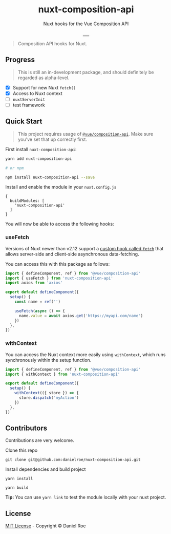 <h1 align="center">nuxt-composition-api</h1>
<p align="center">Nuxt hooks for the Vue Composition API</p>

<p align="center">
<a href="https://npmjs.com/package/nuxt-composition-api">
    <img alt="" src="https://img.shields.io/npm/v/nuxt-composition-api/latest.svg?style=flat-square">
</a>
<a href="https://bundlephobia.com/result?p=nuxt-composition-api">
    <img alt="" src="https://img.shields.io/bundlephobia/minzip/nuxt-composition-api?style=flat-square">
</a>
<a href="https://npmjs.com/package/nuxt-composition-api">
    <img alt="" src="https://img.shields.io/npm/dt/nuxt-composition-api.svg?style=flat-square">
</a>
<a href="https://lgtm.com/projects/g/danielroe/nuxt-composition-api">
    <img alt="" src="https://img.shields.io/lgtm/alerts/github/danielroe/nuxt-composition-api?style=flat-square">
</a>
<a href="https://lgtm.com/projects/g/danielroe/nuxt-composition-api">
    <img alt="" src="https://img.shields.io/lgtm/grade/javascript/github/danielroe/nuxt-composition-api?style=flat-square">
</a>
<a href="https://david-dm.org/danielroe/nuxt-composition-api">
    <img alt="" src="https://img.shields.io/david/danielroe/nuxt-composition-api.svg?style=flat-square">
</a>
</p>

> Composition API hooks for Nuxt.

## Progress

> This is still an in-development package, and should definitely be regarded as alpha-level.

- [x] Support for new Nuxt `fetch()`
- [x] Access to Nuxt context
- [ ] `nuxtServerInit`
- [ ] test framework

## Quick Start

> This project requires usage of [`@vue/composition-api`](https://github.com/vuejs/composition-api). Make sure you've set that up correctly first.

First install `nuxt-composition-api`:

```bash
yarn add nuxt-composition-api

# or npm

npm install nuxt-composition-api --save
```

Install and enable the module in your `nuxt.config.js`

```
{
  buildModules: [
    'nuxt-composition-api'
  ]
}
```


You will now be able to access the following hooks:

### useFetch

Versions of Nuxt newer than v2.12 support a [custom hook called `fetch`](https://nuxtjs.org/api/pages-fetch/) that allows server-side and client-side asynchronous data-fetching.

You can access this with this package as follows:

```ts
import { defineComponent, ref } from '@vue/composition-api'
import { useFetch } from 'nuxt-composition-api'
import axios from 'axios'

export default defineComponent({
  setup() {
    const name = ref('')

    useFetch(async () => {
      name.value = await axios.get('https://myapi.com/name')
    })
  },
})
```

### withContext

You can access the Nuxt context more easily using `withContext`, which runs synchronously within the setup function.

```ts
import { defineComponent, ref } from '@vue/composition-api'
import { withContext } from 'nuxt-composition-api'

export default defineComponent({
  setup() {
    withContext(({ store }) => {
      store.dispatch('myAction')
    })
  },
})
```

## Contributors

Contributions are very welcome.


Clone this repo 
```
git clone git@github.com:danielroe/nuxt-composition-api.git
```

Install dependencies and build project
```
yarn install

yarn build
```

**Tip:** You can use `yarn link` to test the module locally with your nuxt project.

## License

[MIT License](./LICENSE) - Copyright &copy; Daniel Roe
